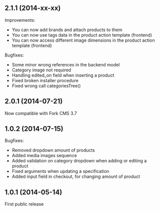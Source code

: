 2.1.1 (2014-xx-xx)
--

Improvements:

* You can now add brands and attach products to them
* You can now use tags data in the product action template (frontend)
* You can now access different image dimensions in the product action template (frontend)

Bugfixes:

* Some minor wrong references in the backend model
* Category image not required
* Handling edited_on field when inserting a product
* Fixed broken installer procedure
* Fixed wrong call categoriesTree()

2.0.1 (2014-07-21)
--

Now compatible with Fork CMS 3.7

1.0.2 (2014-07-15)
--

Bugfixes:

* Removed dropdown amount of products
* Added media images sequence
* Added validation on category dropdown when adding or editing a product
* Fixed arguments when updating a specification
* Added input field in checkout, for changing amount of product

1.0.1 (2014-05-14)
--

First public release
